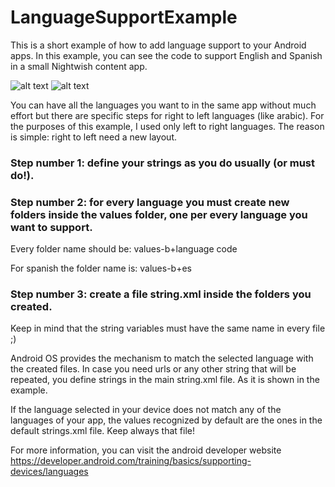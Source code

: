 # LanguageSupportExample
This is a short example of how to add language support to your Android apps. In this example, you can see the code to support  English and Spanish in a small Nightwish content app.


![alt text](https://github.com/carovaldezg/LanguageSupportExample/blob/master/Captura%20de%20pantalla%202018-09-15%20a%20la(s)%2001.53.19.png)   ![alt text](https://github.com/carovaldezg/LanguageSupportExample/blob/master/Captura%20de%20pantalla%202018-09-15%20a%20la(s)%2001.53.59.png)

You can have all the languages you want to in the same app without much effort but there are specific steps for right to left languages (like arabic). For the purposes of this example, I used only left to right languages. The reason is simple: right to left need a new layout. 

### Step number 1: define your strings as you do usually (or must do!).

### Step number 2: for every language you must create new folders inside the values folder, one per every language you want to support.

Every folder name should be: values-b+language code

For spanish the folder name is: values-b+es

### Step number 3: create a file string.xml inside the folders you created.

Keep in mind that the string variables must have the same name in every file ;)

Android OS provides the mechanism to match the selected language with the created files. In case you need urls or any other
string that will be repeated, you define strings in the main string.xml file. As it is shown in the example. 

If the language selected in your device does not match any of the languages of your app, the values recognized by default are
the ones in the default strings.xml file. Keep always that file!

For more information, you can visit the android developer website https://developer.android.com/training/basics/supporting-devices/languages

